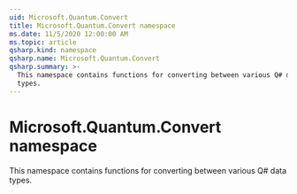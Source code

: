 ```yaml
---
uid: Microsoft.Quantum.Convert
title: Microsoft.Quantum.Convert namespace
ms.date: 11/5/2020 12:00:00 AM
ms.topic: article
qsharp.kind: namespace
qsharp.name: Microsoft.Quantum.Convert
qsharp.summary: >-
  This namespace contains functions for converting between various Q# data
  types.
---
```


# Microsoft.Quantum.Convert namespace

This namespace contains functions for converting between various Q# datatypes.

